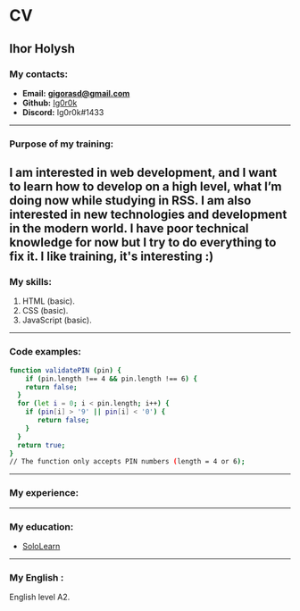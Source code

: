 # CV
## Ihor Holysh
### My contacts:
* **Email:** **gigorasd@gmail.com**
* **Github:** [Ig0r0k](https://github.com/Ig0r0k)
* **Discord:** Ig0r0k#1433

---

### Purpose of my training:
I am interested in web development, and I want to learn how to develop on a high level, what I’m doing now while studying in RSS.
I am also interested in new technologies and development in the modern world.
I have poor technical knowledge for now but I try to do everything to fix it.
I like training, it's interesting :)
---
### My skills: 

  1. HTML (basic).
  2. CSS (basic).
  3. JavaScript (basic).
---
### Code examples:

```sh
function validatePIN (pin) {
    if (pin.length !== 4 && pin.length !== 6) {
    return false;
  }
  for (let i = 0; i < pin.length; i++) {
    if (pin[i] > '9' || pin[i] < '0') {
       return false;
    }
  }
  return true;
}
// The function only accepts PIN numbers (length = 4 or 6);
```
---
###  My experience:
---
###  My education:

 -  [SoloLearn](https://www.sololearn.com/Certificate/1024-13114943/jpg/?mode=download) 
---
###  My English :
English level A2.